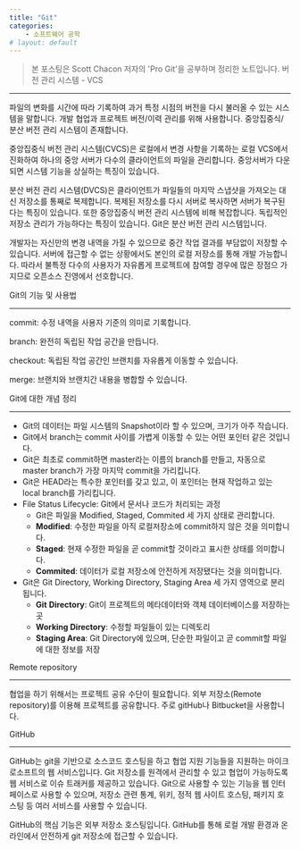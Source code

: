 ```yaml
---
title: "Git"
categories:
    - 소프트웨어 공학
# layout: default
---
```

> 본 포스팅은 Scott Chacon 저자의 'Pro Git'을 공부하며 정리한 노트입니다.
버전 관리 시스템 -  VCS

---

파일의 변화를 시간에 따라 기록하여 과거 특정 시점의 버전을 다시 불러올 수 있는 시스템을 말합니다. 개발 협업과 프로젝트 버전/이력 관리를 위해 사용합니다. 중앙집중식/분산 버전 관리 시스템이 존재합니다.

중앙집중식 버전 관리 시스템(CVCS)은 로컬에서 변경 사항을 기록하는 로컬 VCS에서 진화하여 하나의 중앙 서버가 다수의 클라이언트의 파일을 관리합니다. 중앙서버가 다운되면 시스템 기능을 상실하는 특징이 있습니다.

분산 버전 관리 시스템(DVCS)은 클라이언트가 파일들의 마지막 스냅샷을 가져오는 대신 저장소를 통째로 복제합니다. 복제된 저장소를 다시 서버로 복사하면 서버가 복구된다는 특징이 있습니다. 또한 중앙집중식 버전 관리 시스템에 비해 복잡합니다. 독립적인 저장소 관리가 가능하다는 특징이 있습니다. Git은 분산 버전 관리 시스템입니다.

개발자는 자신만의 변경 내역을 가질 수 있으므로 중간 작업 결과를 부담없이 저장할 수 있습니다. 서버에 접근할 수 없는 상황에서도 본인의 로컬 저장소를 통해 개발 가능합니다. 따라서 불특정 다수의 사용자가 자유롭게 프로젝트에 참여할 경우에 많은 장점으 가지므로 오픈소스 진영에서 선호합니다. 

Git의 기능 및 사용법

---

commit: 수정 내역을 사용자 기준의 의미로 기록합니다.

branch: 완전히 독립된 작업 공간을 만듭니다.

checkout: 독립된 작업 공간인 브랜치를 자유롭게 이동할 수 있습니다.

merge: 브랜치와 브랜치간 내용을 병합할 수 있습니다.

Git에 대한 개념 정리

---

- Git의 데이터는 파일 시스템의 Snapshot이라 할 수 있으며, 크기가 아주 작습니다.
- Git에서 branch는 commit 사이를 가볍게 이동할 수 있는 어떤 포인터 같은 것입니다.
- Git은 최초로 commit하면 master라는 이름의 branch를 만들고, 자동으로 master branch가 가장 마지막 commit을 가리킵니다.
- Git은 HEAD라는 특수한 포인터를 갖고 있고, 이 포인터는 현재 작업하고 있는 local branch를 가리킵니다.
- File Status Lifecycle: Git에서 문서나 코드가 처리되는 과정
    - Git은 파일을 Modified, Staged, Commited 세 가지 상태로 관리합니다.
    - **Modified**: 수정한 파일을 아직 로컬저장소에 commit하지 않은 것을 의미합니다.
    - **Staged**: 현재 수정한 파일을 곧 commit할 것이라고 표시한 상태를 의미합니다.
    - **Commited**: 데이터가 로컬 저장소에 안전하게 저장됐다는 것을 의미합니다.
- Git은 Git Directory, Working Directory, Staging Area 세 가지 영역으로 분리됩니다.
    - **Git** **Directory**: Git이 프로젝트의 메타데이터와 객체 데이터베이스를 저장하는 곳
    - **Working Directory**: 수정할 파일들이 있는 디렉토리
    - **Staging Area**: Git Directory에 있으며, 단순한 파일이고 곧 commit할 파일에 대한 정보를 저장

Remote repository

---

협업을 하기 위해서는 프로젝트 공유 수단이 필요합니다. 외부 저장소(Remote repository)를 이용해 프로젝트를 공유합니다. 주로 gitHub나 Bitbucket을 사용합니다. 

GitHub

---

GitHub는 git을 기반으로 소스코드 호스팅을 하고 협업 지원 기능들을 지원하는 마이크로소프트의 웹 서비스입니다. Git 저장소를 원격에서 관리할 수 있고 협업이 가능하도록 웹 서비스로 이슈 트래커를 제공하고 있습니다. Git으로 사용할 수 있는 기능을 웹 인터페이스로 사용할 수 있으며, 저장소 관련 통계, 위키, 정적 웹 사이트 호스팅, 패키지 호스팅 등 여러 서비스를 사용할 수 있습니다. 

GitHub의 핵심 기능은 외부 저장소 호스팅입니다. GitHub를 통해 로컬 개발 환경과 온라인에서 안전하게 git 저장소에 접근할 수 있습니다.